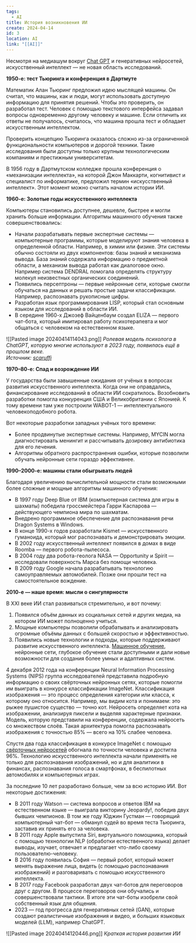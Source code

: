 ```yaml
---
tags:
  - AI
title: История возникновения ИИ
create: 2024-04-14
id: 3
location: AI
link: "[[AI]]"
---
```


Несмотря на медиашум вокруг [Chat GPT](https://practicum.yandex.ru/blog/kak-polzovatsya-neyrosetyu-chatgpt/) и генеративных нейросетей, искусственный интеллект — не новая область исследований.  
  
**1950-е: тест Тьюринга и конференция в Дартмуте**  
  
Математик Алан Тьюринг предложил идею мыслящей машины. Он считал, что машины, как и люди, могут использовать доступную информацию для принятия решений. Чтобы это проверить, он разработал тест. Человек с помощью текстового интерфейса задавал вопросы одновременно другому человеку и машине. Если отличить их ответы не получалось, считалось, что машина прошла тест и обладает искусственным интеллектом.  
  
Проверить концепцию Тьюринга оказалось сложно из-за ограниченной функциональности компьютеров и дорогой техники. Такие исследования были доступны только крупным технологическим компаниям и престижным университетам.  
  
В 1956 году в Дартмутском колледже прошла конференция о «механизации интеллекта», на которой Джон Маккарти, когнитивист и специалист по информатике, предложил термин «искусственный интеллект». Этот момент можно считать началом истории ИИ.  
  
**1960-е: Золотые годы искусственного интеллекта**  
  
Компьютеры становились доступнее, дешевле, быстрее и могли хранить больше информации. Алгоритмы машинного обучения также совершенствовались:  
  
- Начали разрабатывать первые экспертные системы — компьютерные программы, которые моделируют знания человека в определенной области. Например, в химии или физике. Эти системы обычно состояли из двух компонентов: базы знаний и механизма вывода. База знаний содержала информацию о предметной области, а механизм вывода работал как диалоговое окно. Например система DENDRAL помогала определять структуру молекул неизвестных органических соединений.  
 - Появились персептроны — первые нейронные сети, которые смогли обучаться на данных и решать простые задачи классификации. Например, распознавать рукописные цифры.  
- Разработан язык программирования LISP, который стал основным языком для исследований в области ИИ.  
 - В середине 1960-х Джозеф Вайценбаум создал ELIZA — первого чат-бота, который имитировал работу психотерапевта и мог общаться с человеком на естественном языке.

![[Pasted image 20240414114043.png]]
*Ролевая модель психолога в ChatGPT, которую многие используют в 2023 году, появилась ещё в прошлом веке.  
Источник: [scaruffi](https://www.scaruffi.com/)*

**1970–80-е: Спад и возрождение ИИ**  
  
У государства были завышенные ожидания от учёных в вопросах развития искусственного интеллекта. Когда они не оправдались, финансирование исследований в области ИИ сократилось. Возобновить разработки помогла конкуренция США и Великобритании с Японией. К тому времени там уже построили WABOT-1 — интеллектуального человекоподобного робота.  
  
Вот некоторые разработки западных учёных того времени:  
  
- Более продвинутые экспертные системы. Например, MYCIN могла диагностировать менингит и рассчитывать дозировку антибиотика для его лечения.  
- Алгоритмы обратного распространения ошибки, которые позволили обучать нейронные сети гораздо эффективнее.  
 
**1990–2000-е: машины стали обыгрывать людей**  
  
Благодаря увеличению вычислительной мощности стали возможными более сложные и мощные алгоритмы машинного обучения:  
  
- В 1997 году Deep Blue от IBM (компьютерная система для игры в шахматы) победила гроссмейстера Гарри Каспарова ― действующего чемпиона мира по шахматам.  
 - Внедрено программное обеспечение для распознавания речи Dragon Systems в Windows.  
- В конце 1990-х годов разработали Kismet — искусственного гуманоида, который мог распознавать и демонстрировать эмоции.  
 - В 2002 году искусственный интеллект появился в домах в виде Roomba — первого робота-пылесоса.  
- В 2004 году два робота-геолога NASA — Opportunity и Spirit — исследовали поверхность Марса без помощи человека.  
 - В 2009 году Google начала разрабатывать технологию самоуправляемых автомобилей. Позже они прошли тест на самостоятельное вождение.

**2010-е — наше время: мысли о сингулярности**  
  
В XXI веке ИИ стал развиваться стремительно, и вот почему:  
  
1. Появился объём данных из социальных сетей и других медиа, на котором ИИ может полноценно учиться.  
2. Мощные компьютеры позволили обрабатывать и анализировать огромные объёмы данных с большей скоростью и эффективностью.  
3. Появились новые технологии и подходы, которые поддерживают развитие искусственного интеллекта. [Машинное обучение](https://practicum.yandex.ru/blog/chto-takoe-mashinnoe-obuchenie/), нейронные сети, глубокое обучение стали доступными и дали новые возможности для создания более умных и адаптивных систем.  
  
4 декабря 2012 года на конференции Neural Information Processing Systems (NIPS) группа исследователей представила подробную информацию о своих свёрточных нейронных сетях, которые помогли им выиграть в конкурсе классификации ImageNet. Классификация изображения — это процесс определения категории или класса, к которому оно относится. Например, мы видим кота и понимаем: это рыжее пушистое существо — точно кот. Нейросеть определяет кота на изображении, анализируя пиксели и выделяя характерные признаки. Модель, которую представили на конференции, содержала нейросеть со множеством слоёв. Такая архитектура помогла распознавать изображения с точностью 85% — всего на 10% слабее человека.  
  
Спустя два года классификация в конкурсе ImageNet с помощью [свёрточных нейросетей](https://practicum.yandex.ru/blog/svertochnye-neyronnye-seti/) обогнала по точности человека и достигла 96%. Технологию искусственного интеллекта начали применять не только для распознавания изображений, но и для аналитики в финансах, распознавания голоса в смартфонах, в беспилотных автомобилях и компьютерных играх.  
  
За последние 10 лет разработано больше, чем за всю историю ИИ. Вот некоторые достижения:  
  
- В 2011 году Watson — система вопросов и ответов IBM на естественном языке — выиграла викторину Jeopardy!, победив двух бывших чемпионов. В том же году Юджин Густман — говорящий компьютерный чат-бот — обманул судей во время теста Тьюринга, заставив их принять его за человека.  
 - В 2011 году Apple выпустила Siri, виртуального помощника, который с помощью технологии NLP (обработки естественного языка) делает выводы, изучает, отвечает и предлагает что-либо своему пользователю-человеку.  
- В 2016 году появилась София — первый робот, который может менять выражение лица, видеть (с помощью распознавания изображений) и разговаривать с помощью искусственного интеллекта.  
 - В 2017 году Facebook разработал двух чат-ботов для переговоров друг с другом. В процессе переговоров они обучались и совершенствовали тактики. В итоге эти чат-боты изобрели свой собственный язык для общения.  
- 2023 — год прогресса для генеративных сетей (GAN), которые создают реалистичные изображения и видео, и больших языковых моделей (LLM), например ChatGPT.

![[Pasted image 20240414120446.png]]
*Краткая история развития ИИ*

